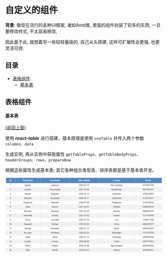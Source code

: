 # 自定义的组件

**背景**: 像现在流行的各种UI框架, 诸如Antd类, 里面的组件封装了较多的东西, 一旦要修改样式, 不太容易修改,

因此基于此, 就想着写一些较轻量级的, 自己从头搭建, 这样可扩展性会更强, 也更灵活可控.


## 目录

- [表格组件](#表格组件)
    - [基本表](#基本表) 

## 表格组件


#### 基本表
[(返回上面)](#目录)

使用 ***react-table*** 进行搭建，基本原理是使用 ```useTable``` 并传入两个参数 ```columns、data```

生成实例, 再从实例中获取属性 ```getTableProps、getTableBodyProps、headerGroups、rows、prepareRow``` 

根据这些属性生成基本表; 其它各种组合类型表、排序表都是基于基本表开发。

![basic table](https://github.com/BlueOrgreen/basic-conponents/blob/master/imgs/basic-component.png)

